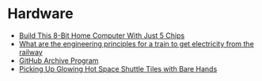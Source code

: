 # Hardware
* [Build This 8-Bit Home Computer With Just 5 Chips](https://spectrum.ieee.org/geek-life/hands-on/build-this-8bit-home-computer-with-just-5-chips)
* [What are the engineering principles for a train to get electricity from the railway](https://engineering.stackexchange.com/questions/32376/what-are-the-engineering-principles-for-a-train-to-get-electricity-from-the-rail)
* [GitHub Archive Program](https://archiveprogram.github.com/)
* [Picking Up Glowing Hot Space Shuttle Tiles with Bare Hands](https://kottke.org/20/03/picking-up-glowing-hot-space-shuttle-tiles-with-bare-hands)
